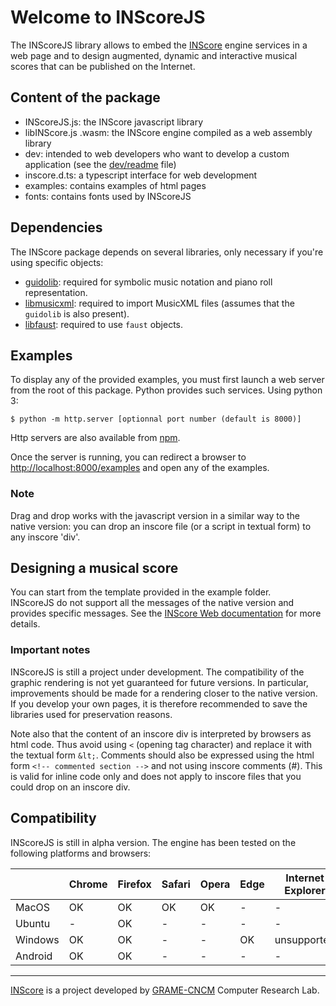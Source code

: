 # Welcome to INScoreJS


The INScoreJS library allows to embed the [INScore](https://inscore.grame.fr) engine services in a web page and to design augmented, dynamic and interactive musical scores that can be published on the Internet.

## Content of the package

- INScoreJS.js: the INScore javascript library
- libINScore.js .wasm: the INScore engine compiled as a web assembly library
- dev: intended to web developers who want to develop a custom application (see the [dev/readme](dev/readme.md) file)
- inscore.d.ts: a typescript interface for web development
- examples: contains examples of html pages
- fonts: contains fonts used by INScoreJS

## Dependencies

The INScore package depends on several libraries, only necessary if you're using specific objects:

- [guidolib](https://www.npmjs.com/package/@grame/guidolib): required for symbolic music notation and piano roll representation.
- [libmusicxml](https://www.npmjs.com/package/@grame/libmusicxml): required to import MusicXML files (assumes that the `guidolib` is also present).
- [libfaust](https://www.npmjs.com/package/@grame/libfaust): required to use `faust` objects.

<!-- All these libraries should automatically come with this package. -->

## Examples

To display any of the provided examples, you must first launch a web server from the root of this package.
Python provides such services. Using python 3:
~~~~~~~~~~
$ python -m http.server [optionnal port number (default is 8000)]
~~~~~~~~~~
Http servers are also available from [npm](https://www.npmjs.com/package/http-server).

Once the server is running, you can redirect a browser to [http://localhost:8000/examples](http://localhost:8000/examples) and open any of the examples.

### Note 
Drag and drop works with the javascript version in a similar way to the native version: you can drop an inscore file (or a script in textual form) to any inscore 'div'.

## Designing a musical score

You can start from the template provided in the example folder.  
INScoreJS do not support all the messages of the native version and provides specific messages. See the [INScore Web documentation](https://inscoredoc.grame.fr) for more details.




### Important notes

INScoreJS is still a project under development. The compatibility of the graphic rendering is not yet guaranteed for future versions.
In particular, improvements should be made for a rendering closer to the native version.
If you develop your own pages, it is therefore recommended to save the libraries used for preservation reasons.

Note also that the content of an inscore div is interpreted by browsers as html code. Thus avoid using `<` (opening tag character) and replace it with the textual form `&lt;`. Comments should also be expressed using the html form `<!-- commented section -->` and not using inscore comments (#). This is valid for inline code only and does not apply to inscore files that you could drop on an inscore div.



## Compatibility

INScoreJS is still in alpha version. The engine has been tested on the following platforms and browsers:

|         | Chrome  | Firefox  | Safari  | Opera | Edge | Internet Explorer |
|---------|---------|----------|---------|-------|------|-------------------|
| MacOS   |   OK   |   OK     |    OK   |   OK  |  -   |   -   |
| Ubuntu  | -      |   OK     |   -     |   -   |  -   |   -   |
| Windows | OK     |   OK     |   -     |   -   | OK   | unsupported |
| Android |  OK    |   OK     |   -     |   -   |  -   |   -   |


----
[INScore](https://inscore.grame.fr/) is a project developed by [GRAME-CNCM](https://www.grame.fr) Computer Research Lab.

